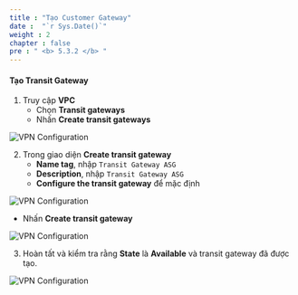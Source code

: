 ```yaml
---
title : "Tạo Customer Gateway"
date :  "`r Sys.Date()`" 
weight : 2
chapter : false
pre : " <b> 5.3.2 </b> "
---
```


#### Tạo Transit Gateway

1. Truy cập **VPC**
    - Chọn **Transit gateways**
    - Nhấn **Create transit gateways**

![VPN Configuration](/images/20/image.png?featherlight=false&width=90pc)

2. Trong giao diện **Create transit gateway**
    - **Name tag**, nhập `Transit Gateway ASG`
    - **Description**, nhập `Transit Gateway ASG`
    - **Configure the transit gateway** để mặc định

![VPN Configuration](/images/20/image%201.png?featherlight=false&width=90pc)

- Nhấn **Create transit gateway**

![VPN Configuration](/images/20/image%202.png?featherlight=false&width=90pc)

3. Hoàn tất và kiểm tra rằng **State** là **Available** và transit gateway đã được tạo.

![VPN Configuration](/images/20/image%203.png?featherlight=false&width=90pc)